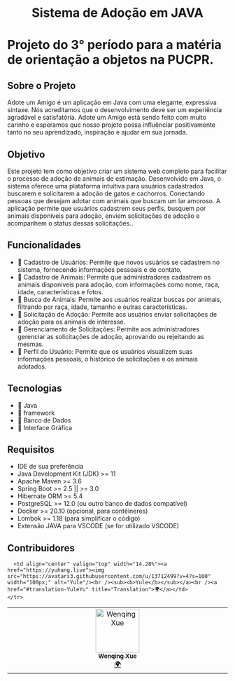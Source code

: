 <h1 align="center">Sistema de Adoção em JAVA</h1>

# Projeto do 3° período para a matéria de orientação a objetos na PUCPR.

## Sobre o Projeto
Adote um Amigo é um aplicação em Java com uma elegante, expressiva sintaxe. Nós acreditamos que o desenvolvimento deve ser um experiência agradável e satisfatória. Adote um Amigo está sendo feito com muito carinho e esperamos que nosso projeto possa influênciar positivamente tanto no seu aprendizado, inspiração e ajudar em sua jornada. 

## Objetivo
Este projeto tem como objetivo criar um sistema web completo para facilitar o processo de adoção de animais de estimação. Desenvolvido em Java, o sistema oferece uma plataforma intuitiva para usuários cadastrados buscarem e solicitarem a adoção de gatos e cachorros. Conectando pessoas que desejam adotar com animais que buscam um lar amoroso. A aplicação permite que usuários cadastrem seus perfis, busquem por animais disponíveis para adoção, enviem solicitações de adoção e acompanhem o status dessas solicitações..

## Funcionalidades

- 🔹 Cadastro de Usuários: Permite que novos usuários se cadastrem no sistema, fornecendo informações pessoais e de contato.
- 🔹 Cadastro de Animais: Permite que administradores cadastrem os animais disponíveis para adoção, com informações como nome, raça, idade, características e fotos.
- 🔹 Busca de Animais: Permite aos usuários realizar buscas por animais, filtrando por raça, idade, tamanho e outras características.
- 🔹 Solicitação de Adoção: Permite aos usuários enviar solicitações de adoção para os animais de interesse.
- 🔹 Gerenciamento de Solicitações: Permite aos administradores gerenciar as solicitações de adoção, aprovando ou rejeitando as mesmas.
- 🔹 Perfil do Usuário: Permite que os usuários visualizem suas informações pessoais, o histórico de solicitações e os animais adotados.

## Tecnologias

- 🔹 Java
- 🔹 framework
- 🔹 Banco de Dados
- 🔹 Interface Gráfica

## **Requisitos**
* IDE de sua preferência
* Java Development Kit (JDK) >= 11
* Apache Maven >= 3.6
* Spring Boot >= 2.5 || >= 3.0
* Hibernate ORM >= 5.4
* PostgreSQL >= 12.0 (ou outro banco de dados compatível)
* Docker >= 20.10 (opcional, para contêineres)
* Lombok >= 1.18 (para simplificar o código)
* Extensão JAVA para VSCODE (se for utilizado VSCODE)

## Contribuidores

<table>
  <tbody>
    <tr>
      <td align="center" valign="top" width="14.28%"><a href="http://marsx.vip"><img src="https://avatars2.githubusercontent.com/u/21303543?v=4?s=100" width="100px;" alt="Wenqing Xue"/><br /><sub><b>Wenqing       Xue</b></sub></a><br /><a href="#translation-MarsXue" title="Translation">🌍</a></td>
      
      <td align="center" valign="top" width="14.28%"><a href="https://yuhang.live"><img src="https://avatars3.githubusercontent.com/u/13712499?v=4?s=100" width="100px;" alt="Yule"/><br /><sub><b>Yule</b></sub></a><br /><a href="#translation-YuleYu" title="Translation">🌍</a></td>      
    </tr>  
  </tbody>
</table>



